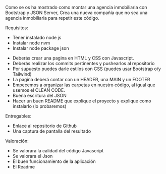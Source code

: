 Como se os ha mostrado como montar una agencia inmobiliaria con Bootstrap y JSON Server, Crea una nueva compañía que no sea una agencia inmobiliaria para repetir este código.

Requisitos:

* Tener instalado node js
* Instalar node nvm
* Instalar node package json

- Deberás crear una pagina en HTML y CSS con Javascript.
- Deberás realizar los commits pertinentes y pushearlos al repositorio
- Por supuesto puedes darle estilos con CSS (puedes usar Bootstrap o/y Tailwind)
- La pagina deberá contar con un HEADER, una MAIN y un FOOTER
- Empecemos a organizar las carpetas en nuestro código, al igual que usemos el CLEAN CODE.
- Buena escritura del JSON
- Hacer un buen README que explique el proyecto y explique como instalarlo (lo probaremos)


Entregables:

- Enlace al repositorio de Github
- Una captura de pantalla del resultado

Valoración:

- Se valorara la calidad del código Javascript
- Se valorara el Json
- El buen funcionamiento de la aplicación
- El Readme
